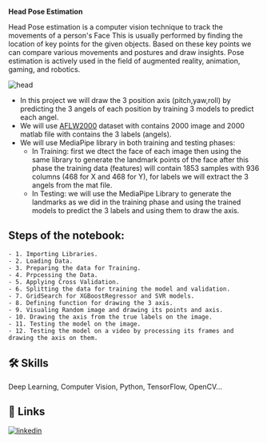 **Head Pose Estimation**

Head Pose estimation is a computer vision technique to track the movements of a person's Face This is usually performed by finding the location of key points for the given objects. Based on these key points we can compare various movements and postures and draw insights. Pose estimation is actively used in the field of augmented reality, animation, gaming, and robotics.


![head](https://github.com/engmohamedmostafa2021/Head-Pose-Estimation/blob/main/Final%20with%20Angles.gif)


- In this project we will draw the 3 position axis (pitch,yaw,roll) by predicting the 3 angels of each position by training 3 models to predict each angel. 
- We will use [AFLW2000](http://www.cbsr.ia.ac.cn/users/xiangyuzhu/projects/3DDFA/Database/AFLW2000-3D.zip) dataset with contains 2000 image and 2000 matlab file with contains the 3 labels (angels).
- We will use MediaPipe library in both training and testing phases:
  - In Training: first we dtect the face of each image then using the same library to generate the landmark points of the face after this phase the training data (features) will contain 1853 samples with 936 columns (468 for X and 468 for Y), for labels we will extract the 3 angels from the mat file. 
  - In Testing: we will use the MediaPipe Library to generate the landmarks as we did in the training phase and using the trained models to predict the 3 labels and using them to draw the axis.  

## Steps of the notebook:
    - 1. Importing Libraries. 
    - 2. Loading Data. 
    - 3. Preparing the data for Training.
    - 4. Prpcessing the Data.
    - 5. Applying Cross Validation.
    - 6. Splitting the data for training the model and validation.
    - 7. GridSearch for XGBoostRegressor and SVR models.
    - 8. Defining function for drawing the 3 axis.
    - 9. Visualing Random image and drawing its points and axis.
    - 10. Drawing the axis from the true labels on the image.
    - 11. Testing the model on the image.
    - 12. Testing the model on a video by processing its frames and drawing the axis on them.

## 🛠 Skills
Deep Learning, Computer Vision, Python, TensorFlow, OpenCV...


## 🔗 Links
[![linkedin](https://img.shields.io/badge/linkedin-0A66C2?style=for-the-badge&logo=linkedin&logoColor=white)](https://www.linkedin.com/in/muhamedmustafa/)

